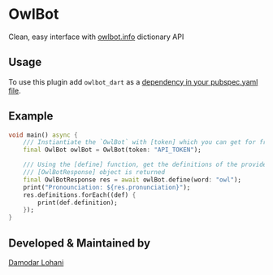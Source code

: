 # OwlBot

Clean, easy interface with [owlbot.info](https://owlbot.info) dictionary API

## Usage

To use this plugin add `owlbot_dart` as a [dependency in your pubspec.yaml file](https://flutter.io/docs/development/packages-and-plugins/using-packages).

## Example

```dart
void main() async {
    /// Instiantiate the `OwlBot` with [token] which you can get for free from https://owlbot.info
    final OwlBot owlBot = OwlBot(token: "API_TOKEN");

    /// Using the [define] function, get the definitions of the provided [word]
    /// [OwlBotResponse] object is returned
    final OwlBotResponse res = await owlBot.define(word: "owl");
    print("Pronounciation: ${res.pronunciation}");
    res.definitions.forEach((def) {
        print(def.definition);
    });
}
```


## Developed & Maintained by

[Damodar Lohani](https://github.com/lohanidamodar)